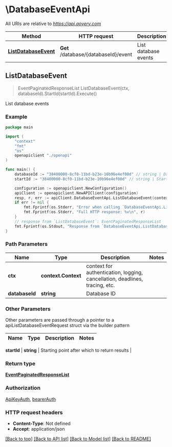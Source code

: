 # \DatabaseEventApi

All URIs are relative to *https://api.qovery.com*

Method | HTTP request | Description
------------- | ------------- | -------------
[**ListDatabaseEvent**](DatabaseEventApi.md#ListDatabaseEvent) | **Get** /database/{databaseId}/event | List database  events



## ListDatabaseEvent

> EventPaginatedResponseList ListDatabaseEvent(ctx, databaseId).StartId(startId).Execute()

List database  events



### Example

```go
package main

import (
    "context"
    "fmt"
    "os"
    openapiclient "./openapi"
)

func main() {
    databaseId := "38400000-8cf0-11bd-b23e-10b96e4ef00d" // string | Database ID
    startId := "38400000-8cf0-11bd-b23e-10b96e4ef00d" // string | Starting point after which to return results (optional)

    configuration := openapiclient.NewConfiguration()
    apiClient := openapiclient.NewAPIClient(configuration)
    resp, r, err := apiClient.DatabaseEventApi.ListDatabaseEvent(context.Background(), databaseId).StartId(startId).Execute()
    if err != nil {
        fmt.Fprintf(os.Stderr, "Error when calling `DatabaseEventApi.ListDatabaseEvent``: %v\n", err)
        fmt.Fprintf(os.Stderr, "Full HTTP response: %v\n", r)
    }
    // response from `ListDatabaseEvent`: EventPaginatedResponseList
    fmt.Fprintf(os.Stdout, "Response from `DatabaseEventApi.ListDatabaseEvent`: %v\n", resp)
}
```

### Path Parameters


Name | Type | Description  | Notes
------------- | ------------- | ------------- | -------------
**ctx** | **context.Context** | context for authentication, logging, cancellation, deadlines, tracing, etc.
**databaseId** | **string** | Database ID | 

### Other Parameters

Other parameters are passed through a pointer to a apiListDatabaseEventRequest struct via the builder pattern


Name | Type | Description  | Notes
------------- | ------------- | ------------- | -------------

 **startId** | **string** | Starting point after which to return results | 

### Return type

[**EventPaginatedResponseList**](EventPaginatedResponseList.md)

### Authorization

[ApiKeyAuth](../README.md#ApiKeyAuth), [bearerAuth](../README.md#bearerAuth)

### HTTP request headers

- **Content-Type**: Not defined
- **Accept**: application/json

[[Back to top]](#) [[Back to API list]](../README.md#documentation-for-api-endpoints)
[[Back to Model list]](../README.md#documentation-for-models)
[[Back to README]](../README.md)

